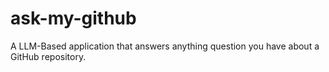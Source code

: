 # ask-my-github
A LLM-Based application that answers anything question you have about a GitHub repository.
